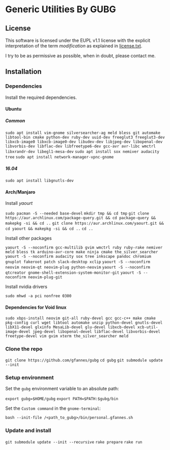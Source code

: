 Generic Utilities By GUBG
=========================

## License

This software is licensed under the EUPL v1.1 license with the explicit interpretation of the term _modification_ as explained in [license.txt](license.txt).

I try to be as permissive as possible, when in doubt, please contact me.

## Installation

### Dependencies

Install the required dependencies.

#### Ubuntu

##### Common

`sudo apt install vim-gnome silversearcher-ag meld bless git automake libtool-bin cmake python-dev ruby-dev uuid-dev freeglut3 freeglut3-dev libxcb-image0 libxcb-image0-dev libudev-dev libjpeg-dev libopenal-dev libvorbis-dev libflac-dev libfreetype6-dev gcc-avr avr-libc wmctrl libxrandr-dev libegl1-mesa-dev`
`sudo apt install sox nemiver audacity tree`
`sudo apt install network-manager-vpnc-gnome`

##### 16.04

`sudo apt install libgnutls-dev`

#### Arch/Manjaro

Install _yaourt_

`sudo pacman -S --needed base-devel`
`mkdir tmp && cd tmp`
`git clone https://aur.archlinux.com/package-query.git && cd package-query && makepkg -si && cd ..`
`git clone https://aur.archlinux.com/yaourt.git && cd yaourt && makepkg -si && cd ..`
`cd ..`

Install other packages

`yaourt -S --noconfirm gcc-multilib gvim wmctrl ruby ruby-rake nemiver meld bless tk arduino-avr-core make ninja cmake the_silver_searcher`
`yaourt -S --noconfirm audacity sox tree inkscape pandoc chromium gnuplot fakeroot patch slack-desktop xclip`
`yaourt -S --noconfirm neovim neovim-qt neovim-plug python-neovim`
`yaourt -S --noconfirm qtcreator gnome-shell-extension-system-monitor-git`
`yaourt -S --noconfirm neovim-plug-git`

Install nvidia drivers

`sudo mhwd -a pci nonfree 0300`

#### Dependencies for Void linux

`sudo xbps-install neovim git-all ruby-devel gcc gcc-c++ make cmake pkg-config curl wget libtool automake unzip python-devel gnutls-devel libX11-devel glxinfo MesaLib-devel glu-devel libxcb-devel xcb-util-image-devel jpeg-devel libopenal-devel libflac-devel libvorbis-devel freetype-devel vim gvim xterm the_silver_searcher meld`

### Clone the repo

`git clone https://github.com/gfannes/gubg`
`cd gubg`
`git submodule update --init`

### Setup environment

Set the `gubg` environment variable to an absolute path:

`export gubg=$HOME/gubg`
`export PATH=$PATH:$gubg/bin`

Set the `Custom command` in the `gnome-terminal`:

`bash --init-file /<path_to_gubg>/bin/personal.gfannes.sh`

### Update and install

`git submodule update --init --recursive`
`rake prepare`
`rake run`

